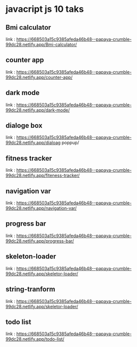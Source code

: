 # javacript js 10 taks

## Bmi calculator
link : https://668503a15c9385afeda46b48--papaya-crumble-99dc28.netlify.app/Bmi-calculator/

## counter app
link : https://668503a15c9385afeda46b48--papaya-crumble-99dc28.netlify.app/counter-app/


## dark mode

link : https://668503a15c9385afeda46b48--papaya-crumble-99dc28.netlify.app/dark-mode/


## dialoge box

link : https://668503a15c9385afeda46b48--papaya-crumble-99dc28.netlify.app/dialoag poppup/


## fitness tracker
link : https://668503a15c9385afeda46b48--papaya-crumble-99dc28.netlify.app/fiteness-tracker/


## navigation var
link : https://668503a15c9385afeda46b48--papaya-crumble-99dc28.netlify.app/navigation-var/



## progress bar
link : https://668503a15c9385afeda46b48--papaya-crumble-99dc28.netlify.app/progress-bar/



## skeleton-loader
link : https://668503a15c9385afeda46b48--papaya-crumble-99dc28.netlify.app/skeletor-loader/



## string-tranform
link : https://668503a15c9385afeda46b48--papaya-crumble-99dc28.netlify.app/skeletor-loader/


## todo list
link : https://668503a15c9385afeda46b48--papaya-crumble-99dc28.netlify.app/todo-list/